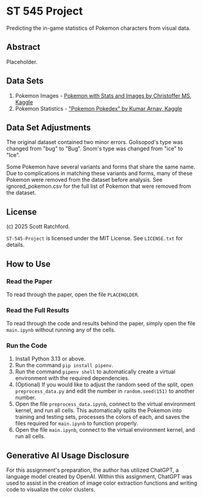 
# ST 545 Project

Predicting the in-game statistics of Pokemon characters from visual data.

## Abstract

Placeholder.

## Data Sets

1. Pokemon Images - [Pokemon with Stats and Images by Christoffer MS, Kaggle](https://www.kaggle.com/datasets/christofferms/pokemon-with-stats-and-image)
2. Pokemon Statistics - ["Pokemon Pokedex" by Kumar Arnav, Kaggle](https://www.kaggle.com/datasets/arnavvvvv/pokemon-pokedex)

## Data Set Adjustments

The original dataset contained two minor errors. Golisopod's type was changed from "bug" to "Bug". Snom's type was changed from "ice" to "Ice".

Some Pokemon have several variants and forms that share the same name. Due to complications in matching these variants and forms, many of these Pokemon were removed from the dataset before analysis. See ignored_pokemon.csv for the full list of Pokemon that were removed from the dataset.

## License

(c) 2025 Scott Ratchford.

`ST-545-Project` is licensed under the MIT License. See `LICENSE.txt` for details.

## How to Use

### Read the Paper

To read through the paper, open the file `PLACEHOLDER`.

### Read the Full Results

To read through the code and results behind the paper, simply open the file `main.ipynb` without running any of the cells.

### Run the Code

1. Install Python 3.13 or above.
2. Run the command `pip install pipenv`.
3. Run the command `pipenv shell` to automatically create a virtual environment with the required dependencies.
4. (Optional) If you would like to adjust the random seed of the split, open `preprocess_data.py` and edit the number in `random.seed(151)` to another number.
5. Open the file `preprocess_data.ipynb`, connect to the virtual environment kernel, and run all cells. This automatically splits the Pokemon into training and testing sets, processes the colors of each, and saves the files required for `main.ipynb` to function properly.
6. Open the file `main.ipynb`, connect to the virtual environment kernel, and run all cells.

## Generative AI Usage Disclosure

For this assignment's preparation, the author has utilized ChatGPT, a language model created by OpenAI. Within this assignment, ChatGPT was used to assist in the creation of image color extraction functions and writing code to visualize the color clusters.
